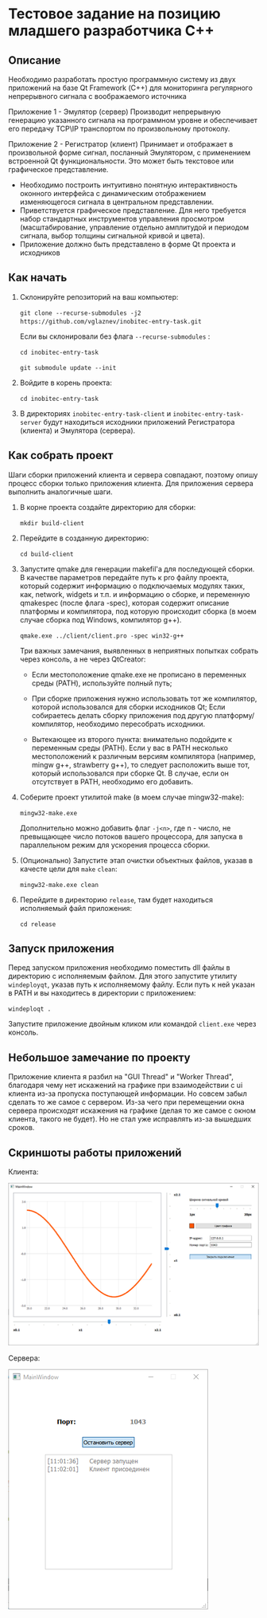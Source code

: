 # Тестовое задание на позицию младшего разработчика С++

## Описание


Необходимо разработать простую программную систему из двух
приложений на базе Qt Framework (С++) для мониторинга регулярного
непрерывного сигнала с воображаемого источника


Приложение 1 - Эмулятор (сервер)
Производит непрерывную генерацию указанного сигнала на программном
уровне и обеспечивает его передачу TCP\IP транспортом по произвольному
протоколу.


Приложение 2 - Регистратор (клиент)
Принимает и отображает в произвольной форме сигнал, посланный
Эмулятором, с применением встроенной Qt функциональности.
Это может быть текстовое или графическое представление.
- Необходимо построить интуитивно понятную интерактивность оконного
интерфейса с динамическим отображением изменяющегося сигнала в
центральном представлении.
- Приветствуется графическое представление. Для него требуется набор
стандартных инструментов управления просмотром (масштабирование, управление
отдельно амплитудой и периодом сигнала, выбор толщины сигнальной кривой и
цвета).
- Приложение должно быть представлено в форме Qt проекта и исходников


## Как начать


1. Склонируйте репозиторий на ваш компьютер:

    `git clone --recurse-submodules -j2 https://github.com/vglaznev/inobitec-entry-task.git`

    Если вы склонировали без флага `--recurse-submodules` :

    `cd inobitec-entry-task`

    `git submodule update --init`

2.  Войдите в корень проекта:

    `cd inobitec-entry-task`

3. В директориях `inobitec-entry-task-client` и `inobitec-entry-task-server` будут находиться исходники приложений Регистратора (клиента) и Эмулятора (сервера).

## Как собрать проект

Шаги сборки приложений клиента и сервера совпадают, поэтому опишу процесс сборки только приложения клиента. Для приложения сервера выполнить аналогичные шаги.

1.  В корне проекта создайте директорию для сборки:

    `mkdir build-client`

2. Перейдите в созданную директорию:

    `cd build-client`

3. Запустите qmake для генерации makefil'а для последующей сборки. В качестве параметров передайте путь к pro файлу проекта, который содержит информацию о подключаемых модулях таких, как, network, widgets и т.п. и информацию о сборке, и переменную qmakespec (после флага -spec), которая содержит описание платформы и компилятора, под которую происходит сборка (в моем случае сборка под Windows, компилятор g++).

    `qmake.exe ../client/client.pro -spec win32-g++`

    Три важных замечания, выявленных в неприятных попытках собрать через консоль, а не через  QtCreator:

    * Если местоположение qmake.exe не прописано в переменных среды (PATH), используйте полный путь;

    * При сборке приложения нужно использовать тот же компилятор, которой использовался для сборки исходников Qt; Если собираетесь делать сборку приложения под другую платформу/компилятор, необходимо пересобрать исходники.

    * Вытекающее из второго пункта: внимательно подойдите к переменным среды (PATH). Если у вас в PATH несколько местоположений к различным версиям компилятора (например, mingw g++, strawberry g++), то следует расположить выше тот, который использовался при сборке Qt. В случае, если он отсутствует в PATH, необходимо его добавить.


4. Соберите проект утилитой make (в моем случае mingw32-make):

    `mingw32-make.exe`

    Дополнительно можно добавить флаг `-j<n>`, где n - число, не превыщающее число потоков вашего процессора, для запуска в параллельном режим для ускорения процесса сборки.

5. (Опционально) Запустите этап очистки объектных файлов, указав в качесте цели для `make` `clean`:

    `mingw32-make.exe clean`

6. Перейдите в директорию `release`, там будет находиться исполняемый файл приложения:

    `cd release`

## Запуск приложения

Перед запуском приложения необходимо поместить dll файлы в директорию с исполняемым файлом. Для этого запустите утилиту `windeployqt`, указав путь к исполняемому файлу. Если путь к ней указан в PATH и вы находитесь в директории с приложением:

` windeploqt . `

Запустите приложение двойным кликом или командой `client.exe` через консоль.

## Небольшое замечание по проекту

Приложение клиента я разбил на "GUI Thread" и "Worker Thread", благодаря чему нет искажений на графике при взаимодействии с ui клиента из-за пропуска поступающей информации. Но совсем забыл сделать то же самое с сервером. Из-за чего при перемещении окна сервера происходят искажения на графике (делая то же самое с окном клиента, такого не будет). Но не стал уже исправлять из-за вышедших сроков. 

## Скриншоты работы приложений

Клиента:

![alt text](img/client.png?raw=true)

Сервера:

![alt text](img/server.png?raw=true)
